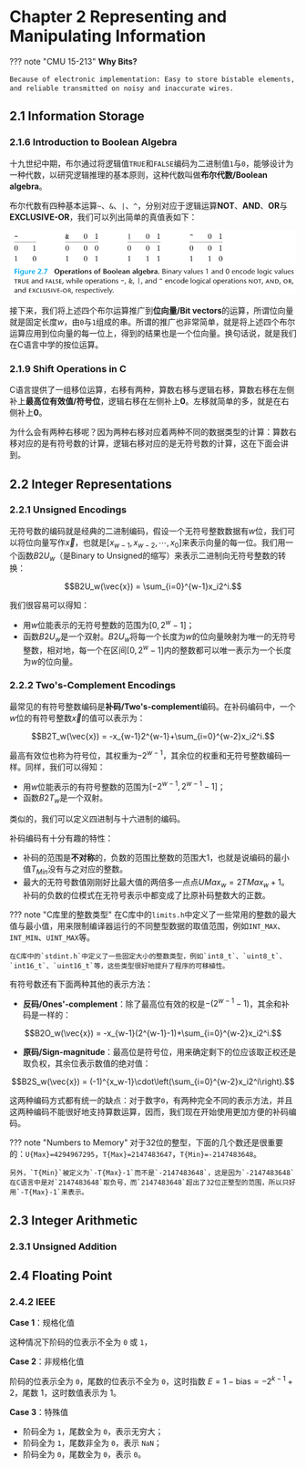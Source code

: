 # Chapter 2 Representing and Manipulating Information

??? note "CMU 15-213"
    **Why Bits?**

    Because of electronic implementation: Easy to store bistable elements, and reliable transmitted on noisy and inaccurate wires. 

## 2.1 Information Storage

### 2.1.6 Introduction to Boolean Algebra

十九世纪中期，布尔通过将逻辑值`TRUE`和`FALSE`编码为二进制值`1`与`0`，能够设计为一种代数，以研究逻辑推理的基本原则，这种代数叫做**布尔代数/Boolean algebra**。

布尔代数有四种基本运算`~`、`&`、`|`、`^`，分别对应于逻辑运算**NOT**、**AND**、**OR**与**EXCLUSIVE-OR**，我们可以列出简单的真值表如下：

![alt text](../images/img-CSAPP/image2-1.png)

接下来，我们将上述四个布尔运算推广到**位向量/Bit vectors**的运算，所谓位向量就是固定长度$w$，由`0`与`1`组成的串。所谓的推广也非常简单，就是将上述四个布尔运算应用到位向量的每一位上，得到的结果也是一个位向量。换句话说，就是我们在C语言中学的按位运算。

### 2.1.9 Shift Operations in C

C语言提供了一组移位运算，右移有两种，算数右移与逻辑右移，算数右移在左侧补上**最高位有效值/符号位**，逻辑右移在左侧补上**0**。左移就简单的多，就是在右侧补上**0**。

为什么会有两种右移呢？因为两种右移对应着两种不同的数据类型的计算：算数右移对应的是有符号数的计算，逻辑右移对应的是无符号数的计算，这在下面会讲到。

## 2.2 Integer Representations

### 2.2.1 Unsigned Encodings

无符号数的编码就是经典的二进制编码，假设一个无符号整数数据有$w$位，我们可以将位向量写作$\vec{x}$，也就是$[x_{w-1},x_{w-2},\cdots,x_0]$来表示向量的每一位。我们用一个函数$B2U_w$（是Binary to Unsigned的缩写）来表示二进制向无符号整数的转换：

$$B2U_w(\vec{x}) = \sum_{i=0}^{w-1}x_i2^i.$$

我们很容易可以得知：

- 用$w$位能表示的无符号整数的范围为$[0,2^w-1]$；
- 函数$B2U_w$是一个双射。$B2U_w$将每一个长度为$w$的位向量映射为唯一的无符号整数，相对地，每一个在区间$[0,2^w-1]$内的整数都可以唯一表示为一个长度为$w$的位向量。

### 2.2.2 Two's-Complement Encodings

最常见的有符号整数编码是**补码/Two's-complement**编码。在补码编码中，一个$w$位的有符号整数$\vec{x}$的值可以表示为：

$$B2T_w(\vec{x}) = -x_{w-1}2^{w-1}+\sum_{i=0}^{w-2}x_i2^i.$$

最高有效位也称为符号位，其权重为$-2^{w-1}$，其余位的权重和无符号整数编码一样。同样，我们可以得知：

- 用$w$位能表示的有符号整数的范围为$[-2^{w-1},2^{w-1}-1]$；
- 函数$B2T_w$是一个双射。

类似的，我们可以定义四进制与十六进制的编码。

补码编码有十分有趣的特性：

- 补码的范围是**不对称**的，负数的范围比整数的范围大1，也就是说编码的最小值$T_{{Min}}$没有与之对应的整数。
- 最大的无符号数值刚刚好比最大值的两倍多一点点$U{{Max}}_w=2T{Max}_w+1$。补码的负数的位模式在无符号表示中都变成了比原补码整数大的正数。

??? note "C库里的整数类型"
    在C库中的`limits.h`中定义了一些常用的整数的最大值与最小值，用来限制编译器运行的不同整型数据的取值范围，例如`INT_MAX`、`INT_MIN`、`UINT_MAX`等。
    
    在C库中的`stdint.h`中定义了一些固定大小的整数类型，例如`int8_t`、`uint8_t`、`int16_t`、`uint16_t`等，这些类型很好地提升了程序的可移植性。

有符号数还有下面两种其他的表示方法：

- **反码/Ones'-complement**：除了最高位有效的权是$-(2^{w-1}-1)$，其余和补码是一样的：

$$B2O_w(\vec{x}) = -x_{w-1}(2^{w-1}-1)+\sum_{i=0}^{w-2}x_i2^i.$$

- **原码/Sign-magnitude**：最高位是符号位，用来确定剩下的位应该取正权还是取负权，其余位表示数值的绝对值：

$$B2S_w(\vec{x}) = (-1)^{x_w-1}\cdot\left(\sum_{i=0}^{w-2}x_i2^i\right).$$

这两种编码方式都有统一的缺点：对于数字`0`，有两种完全不同的表示方法，并且这两种编码不能很好地支持算数运算，因而，我们现在开始使用更加方便的补码编码。

??? note "Numbers to Memory"
    对于32位的整型，下面的几个数还是很重要的：`U{Max}=4294967295`，`T{Max}=2147483647`，`T{Min}=-2147483648`。

    另外，`T{Min}`被定义为`-T{Max}-1`而不是`-2147483648`，这是因为`-2147483648`在C语言中是对`2147483648`取负号，而`2147483648`超出了32位正整型的范围，所以只好用`-T{Max}-1`来表示。

## 2.3 Integer Arithmetic

### 2.3.1 Unsigned Addition



## 2.4 Floating Point

### 2.4.2 IEEE 

**Case 1**：规格化值

这种情况下阶码的位表示不全为 `0` 或 `1`，

**Case 2**：非规格化值

阶码的位表示全为 `0`，尾数的位表示不全为 `0`，这时指数 $E = 1 - \mathrm{bias} = -2^{k-1} + 2$，尾数 $1$，这时数值表示为 $1$。

**Case 3**：特殊值

- 阶码全为 `1`，尾数全为 `0`，表示无穷大；
- 阶码全为 `1`，尾数非全为 `0`，表示 `NaN`；
- 阶码全为 `0`，尾数全为 `0`，表示 `0`。


